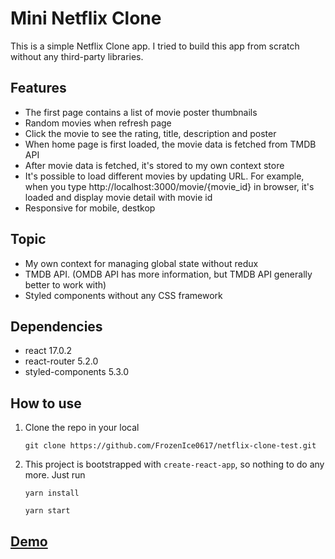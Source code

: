 # Mini Netflix Clone

This is a simple Netflix Clone app. I tried to build this app from scratch without any third-party libraries.

## Features
- The first page contains a list of movie poster thumbnails
- Random movies when refresh page
- Click the movie to see the rating, title, description and poster
- When home page is first loaded, the movie data is fetched from TMDB API
- After movie data is fetched, it's stored to my own context store
- It's possible to load different movies by updating URL. For example, when you type http://localhost:3000/movie/{movie_id} in browser, it's loaded and display movie detail with movie id
- Responsive for mobile, destkop
  
## Topic
- My own context for managing global state without redux
- TMDB API. (OMDB API has more information, but TMDB API generally better to work with) 
- Styled components without any CSS framework

## Dependencies
- react 17.0.2
- react-router 5.2.0
- styled-components 5.3.0

## How to use
1. Clone the repo in your local
    ``` 
    git clone https://github.com/FrozenIce0617/netflix-clone-test.git
    ```

2. This project is bootstrapped with `create-react-app`, so nothing to do any more.
   Just run 
    ```
    yarn install
    ```
    ```
    yarn start
    ```

## [Demo](https://netflix-react-test-07.netlify.app/)